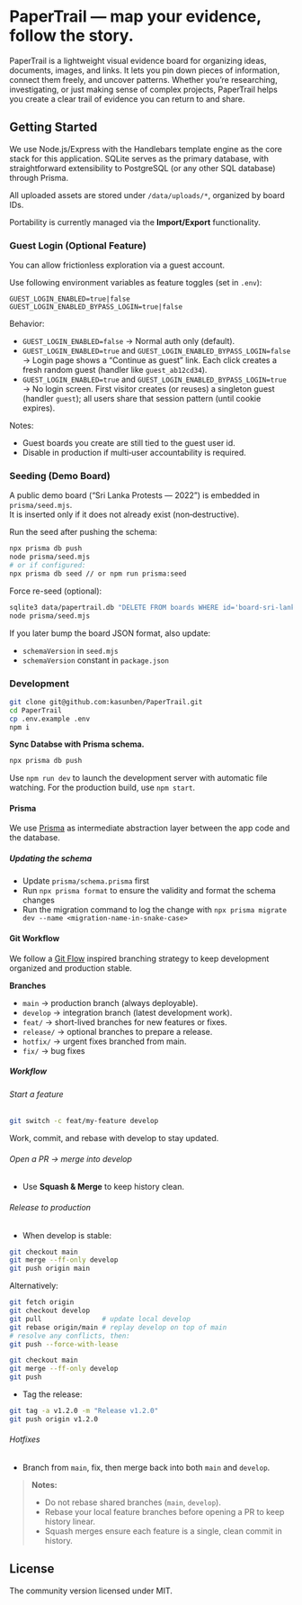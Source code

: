 # PaperTrail — map your evidence, follow the story.

PaperTrail is a lightweight visual evidence board for organizing ideas, documents, images, and links. It lets you pin down pieces of information, connect them freely, and uncover patterns. Whether you’re researching, investigating, or just making sense of complex projects, PaperTrail helps you create a clear trail of evidence you can return to and share.

## Getting Started

We use Node.js/Express with the Handlebars template engine as the core stack for this application. SQLite serves as the primary database, with straightforward extensibility to PostgreSQL (or any other SQL database) through Prisma.

All uploaded assets are stored under `/data/uploads/*`, organized by board IDs.

Portability is currently managed via the **Import/Export** functionality.

### Guest Login (Optional Feature)

You can allow frictionless exploration via a guest account.

Use following environment variables as feature toggles (set in `.env`):

```
GUEST_LOGIN_ENABLED=true|false
GUEST_LOGIN_ENABLED_BYPASS_LOGIN=true|false
```

Behavior:

- `GUEST_LOGIN_ENABLED=false` → Normal auth only (default).
- `GUEST_LOGIN_ENABLED=true` and `GUEST_LOGIN_ENABLED_BYPASS_LOGIN=false` → Login page shows a “Continue as guest” link. Each click creates a fresh random guest (handler like `guest_ab12cd34`).
- `GUEST_LOGIN_ENABLED=true` and `GUEST_LOGIN_ENABLED_BYPASS_LOGIN=true` → No login screen. First visitor creates (or reuses) a singleton guest (handler `guest`); all users share that session pattern (until cookie expires).

Notes:

- Guest boards you create are still tied to the guest user id.
- Disable in production if multi‑user accountability is required.

### Seeding (Demo Board)

A public demo board (“Sri Lanka Protests — 2022”) is embedded in `prisma/seed.mjs`.  
It is inserted only if it does not already exist (non‑destructive).

Run the seed after pushing the schema:

```bash
npx prisma db push
node prisma/seed.mjs
# or if configured:
npx prisma db seed // or npm run prisma:seed
```

Force re-seed (optional):

```bash
sqlite3 data/papertrail.db "DELETE FROM boards WHERE id='board-sri-lanka-protests-2022';"
node prisma/seed.mjs
```

If you later bump the board JSON format, also update:

- `schemaVersion` in `seed.mjs`
- `schemaVersion` constant in `package.json`

### Development

```bash
git clone git@github.com:kasunben/PaperTrail.git
cd PaperTrail
cp .env.example .env
npm i
```

**Sync Databse with Prisma schema.**

```bash
npx prisma db push
```

Use `npm run dev` to launch the development server with automatic file watching. For the production build, use `npm start`.

#### Prisma

We use [Prisma](https://www.prisma.io/) as intermediate abstraction layer between the app code and the database.

##### Updating the schema

- Update `prisma/schema.prisma` first
- Run `npx prisma format` to ensure the validity and format the schema changes
- Run the migration command to log the change with `npx prisma migrate dev --name <migration-name-in-snake-case>`

#### Git Workflow

We follow a [Git Flow](https://nvie.com/posts/a-successful-git-branching-model/) inspired branching strategy to keep development organized and production stable.

**Branches**

- `main` → production branch (always deployable).
- `develop` → integration branch (latest development work).
- `feat/` → short-lived branches for new features or fixes.
- `release/` → optional branches to prepare a release.
- `hotfix/` → urgent fixes branched from main.
- `fix/` → bug fixes

##### Workflow

###### Start a feature

```bash
git switch -c feat/my-feature develop
```

Work, commit, and rebase with develop to stay updated.

###### Open a PR → merge into develop

- Use **Squash & Merge** to keep history clean.

###### Release to production

- When develop is stable:

```bash
git checkout main
git merge --ff-only develop
git push origin main
```

Alternatively:

```bash
git fetch origin
git checkout develop
git pull               # update local develop
git rebase origin/main # replay develop on top of main
# resolve any conflicts, then:
git push --force-with-lease

git checkout main
git merge --ff-only develop
git push
``` 

- Tag the release:

```bash
git tag -a v1.2.0 -m "Release v1.2.0"
git push origin v1.2.0
```

###### Hotfixes

- Branch from `main`, fix, then merge back into both `main` and `develop`.

> **Notes:**
> - Do not rebase shared branches (`main`, `develop`).
> - Rebase your local feature branches before opening a PR to keep history linear.
> - Squash merges ensure each feature is a single, clean commit in history.

## License

The community version licensed under MIT.
